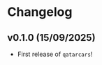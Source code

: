 # Changelog

<!--next-version-placeholder-->

## v0.1.0 (15/09/2025)

- First release of `qatarcars`!